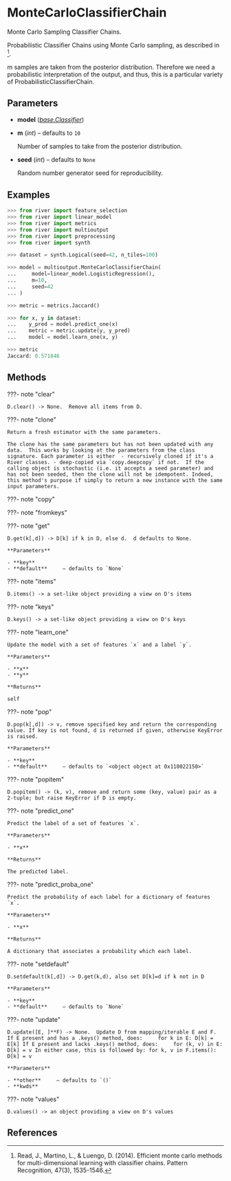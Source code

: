 # MonteCarloClassifierChain

Monte Carlo Sampling Classifier Chains.

Probabilistic Classifier Chains using Monte Carlo sampling, as described in [^1]. 

m samples are taken from the posterior distribution. Therefore we need a probabilistic interpretation of the output, and thus, this is a particular variety of ProbabilisticClassifierChain.

## Parameters

- **model** (*[base.Classifier](../../base/Classifier)*)

- **m** (*int*) – defaults to `10`

    Number of samples to take from the posterior distribution.

- **seed** (*int*) – defaults to `None`

    Random number generator seed for reproducibility.



## Examples

```python
>>> from river import feature_selection
>>> from river import linear_model
>>> from river import metrics
>>> from river import multioutput
>>> from river import preprocessing
>>> from river import synth

>>> dataset = synth.Logical(seed=42, n_tiles=100)

>>> model = multioutput.MonteCarloClassifierChain(
...     model=linear_model.LogisticRegression(),
...     m=10,
...     seed=42
... )

>>> metric = metrics.Jaccard()

>>> for x, y in dataset:
...    y_pred = model.predict_one(x)
...    metric = metric.update(y, y_pred)
...    model = model.learn_one(x, y)

>>> metric
Jaccard: 0.571846
```

## Methods

???- note "clear"

    D.clear() -> None.  Remove all items from D.

    
???- note "clone"

    Return a fresh estimator with the same parameters.

    The clone has the same parameters but has not been updated with any data.  This works by looking at the parameters from the class signature. Each parameter is either  - recursively cloned if it's a River classes. - deep-copied via `copy.deepcopy` if not.  If the calling object is stochastic (i.e. it accepts a seed parameter) and has not been seeded, then the clone will not be idempotent. Indeed, this method's purpose if simply to return a new instance with the same input parameters.

    
???- note "copy"

???- note "fromkeys"

???- note "get"

    D.get(k[,d]) -> D[k] if k in D, else d.  d defaults to None.

    **Parameters**

    - **key**    
    - **default**     – defaults to `None`    
    
???- note "items"

    D.items() -> a set-like object providing a view on D's items

    
???- note "keys"

    D.keys() -> a set-like object providing a view on D's keys

    
???- note "learn_one"

    Update the model with a set of features `x` and a label `y`.

    **Parameters**

    - **x**    
    - **y**    
    
    **Returns**

    self
    
???- note "pop"

    D.pop(k[,d]) -> v, remove specified key and return the corresponding value. If key is not found, d is returned if given, otherwise KeyError is raised.

    **Parameters**

    - **key**    
    - **default**     – defaults to `<object object at 0x110022150>`    
    
???- note "popitem"

    D.popitem() -> (k, v), remove and return some (key, value) pair as a 2-tuple; but raise KeyError if D is empty.

    
???- note "predict_one"

    Predict the label of a set of features `x`.

    **Parameters**

    - **x**    
    
    **Returns**

    The predicted label.
    
???- note "predict_proba_one"

    Predict the probability of each label for a dictionary of features `x`.

    **Parameters**

    - **x**    
    
    **Returns**

    A dictionary that associates a probability which each label.
    
???- note "setdefault"

    D.setdefault(k[,d]) -> D.get(k,d), also set D[k]=d if k not in D

    **Parameters**

    - **key**    
    - **default**     – defaults to `None`    
    
???- note "update"

    D.update([E, ]**F) -> None.  Update D from mapping/iterable E and F. If E present and has a .keys() method, does:     for k in E: D[k] = E[k] If E present and lacks .keys() method, does:     for (k, v) in E: D[k] = v In either case, this is followed by: for k, v in F.items(): D[k] = v

    **Parameters**

    - **other**     – defaults to `()`    
    - **kwds**    
    
???- note "values"

    D.values() -> an object providing a view on D's values

    
## References

[^1]: Read, J., Martino, L., & Luengo, D. (2014). Efficient monte carlo
      methods for multi-dimensional learning with classifier chains.
      Pattern Recognition, 47(3), 1535-1546.

